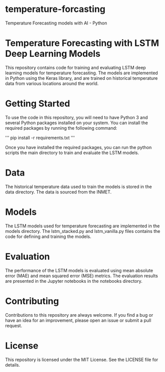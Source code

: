 # temperature-forcasting
 Temperature Forecasting models with AI - Python

# Temperature Forecasting with LSTM Deep Learning Models

This repository contains code for training and evaluating LSTM deep learning models for temperature forecasting. The models are implemented in Python using the Keras library, and are trained on historical temperature data from various locations around the world.

# Getting Started
To use the code in this repository, you will need to have Python 3 and several Python packages installed on your system. You can install the required packages by running the following command:

'''
pip install -r requirements.txt
'''

Once you have installed the required packages, you can run the python scripts the main directory to train and evaluate the LSTM models.

# Data
The historical temperature data used to train the models is stored in the data directory. The data is sourced from the INMET.

# Models
The LSTM models used for temperature forecasting are implemented in the models directory. The lstm_stacked.py and lstm_vanilla.py files contains the code for defining and training the models.

# Evaluation
The performance of the LSTM models is evaluated using mean absolute error (MAE) and mean squared error (MSE) metrics. The evaluation results are presented in the Jupyter notebooks in the notebooks directory.

# Contributing
Contributions to this repository are always welcome. If you find a bug or have an idea for an improvement, please open an issue or submit a pull request.

# License
This repository is licensed under the MIT License. See the LICENSE file for details.
